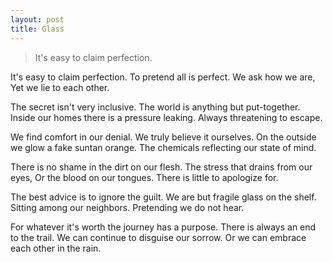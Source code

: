 ```yaml
---
layout: post
title: Glass
---
```


> It's easy to claim perfection.

It's easy to claim perfection.
To pretend all is perfect.
We ask how we are,
Yet we lie to each other.

The secret isn't very inclusive.
The world is anything but put-together.
Inside our homes there is a pressure leaking.
Always threatening to escape.

We find comfort in our denial.
We truly believe it ourselves.
On the outside we glow a fake suntan orange.
The chemicals reflecting our state of mind.

There is no shame in the dirt on our flesh.
The stress that drains from our eyes,
Or the blood on our tongues.
There is little to apologize for.

The best advice is to ignore the guilt.
We are but fragile glass on the shelf.
Sitting among our neighbors.
Pretending we do not hear.

For whatever it's worth the journey has a purpose.
There is always an end to the trail.
We can continue to disguise our sorrow.
Or we can embrace each other in the rain.

<!--- //IMAGE IN POST, KEEPING AS AN EXAMPLE// ![_config.yml]({{ site.baseurl }}/images/config.png) --->